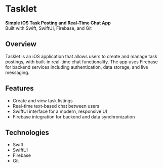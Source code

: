 # Tasklet

**Simple iOS Task Posting and Real-Time Chat App**  
Built with Swift, SwiftUI, Firebase, and Git

## Overview

Tasklet is an iOS application that allows users to create and manage task postings, with built-in real-time chat functionality. The app uses Firebase for backend services including authentication, data storage, and live messaging.

## Features

- Create and view task listings
- Real-time text-based chat between users
- SwiftUI interface for a modern, responsive UI
- Firebase integration for backend and data synchronization

## Technologies

- Swift  
- SwiftUI  
- Firebase  
- Git

